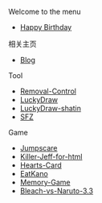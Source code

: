 Welcome to the menu
*   [Happy Birthday](https://tanziran.github.io/happy-birthday)

相关主页
*   [Blog](https://tanziran.github.io)

Tool
*   [Removal-Control](https://tanziran.lanzoue.com/iGnjy1elhiqd)
*   [LuckyDraw](https://tanziran.github.io/LuckyDraw)
*   [LuckyDraw-shatin](https://tanziran.github.io/LuckyDraw-shatin/)
*   [SFZ](https://tanziran.github.io/SFZ/index_en-us.html)

Game
*   [Jumpscare](https://tanziran.github.io/Jumpscare/index_en-us.html)
*   [Killer-Jeff-for-html](https://tanziran.github.io/Killer-Jeff-for-html/)
*   [Hearts-Card](https://tanziran.github.io/html5-hearts/)
*   [EatKano](https://tanziran.github.io/EatKano/)
*   [Memory-Game](https://tanziran.github.io/memory-game/)
*   [Bleach-vs-Naruto-3.3](https://tanziran.github.io/bleach-vs-naruto-3.3/)
